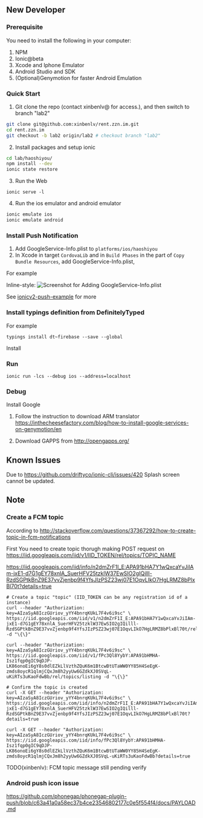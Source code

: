 
## New Developer 

### Prerequisite
You need to install the following in your computer:

1. NPM
2. Ionic@beta
3. Xcode and Iphone Emulator
4. Android Studio and SDK
5. (Optional)Genymotion for faster Android Emulation

### Quick Start

1. Git clone the repo (contact xinbenlv@ for access.), and then 
switch to branch "lab2"

```bash
git clone git@github.com:xinbenlv/rent.zzn.im.git
cd rent.zzn.im
git checkout -b lab2 origin/lab2 # checkout branch "lab2"

```

2. Install packages and setup ionic 

```bash
cd lab/haoshiyou/
npm install --dev
ionic state restore
```

3. Run the Web

```
ionic serve -l
```

4. Run the ios emulator and android emulator
```bash
ionic emulate ios
ionic emulate android
```

### Install Push Notification

1. Add GoogleService-Info.plist to `platforms/ios/haoshiyou`
2. In Xcode in target `CordovaLib` and in `Build Phases` 
in the part of `Copy Bundle Resources`, add GoogleService-Info.plist,

For example

Inline-style: 
![Screenshot for Adding GoogleService-Info.plist](docs/screenshot/xcode-add-fcm-google-service-info-plist.png)


See [ionicv2-push-example](https://github.com/xinbenlv-just-learning/ionicv2-push-example) for more

### Install typings definition from DefinitelyTyped

For example

```
typings install dt~firebase --save --global
```

Install 


### Run 

```
ionic run -lcs --debug ios --address=localhost
```
### Debug

Install Google
1. Follow the instruction to download ARM translator
https://inthecheesefactory.com/blog/how-to-install-google-services-on-genymotion/en

2. Download GAPPS from http://opengapps.org/


## Known Issues
Due to https://github.com/driftyco/ionic-cli/issues/420
Splash screen cannot be updated.

## Note

### Create a FCM topic

According to http://stackoverflow.com/questions/37367292/how-to-create-topic-in-fcm-notifications

First You need to create topic thorugh making POST request on
https://iid.googleapis.com/iid/v1/IID_TOKEN/rel/topics/TOPIC_NAME  

https://iid.googleapis.com/iid/info/n2dmZrF1I_E:APA91bHA7Y1wQxcaYvJiIAm-jxE1-d7G1gEY78xnlA_SuerHFV25tzklW37EwSIO2gIQilll-RzdSGPtkBnZ9E37vvZjenbp9f4YfsJIzPSZ23wj07E1OqvLIkO7HgLRMZ8bPlxBl70t?details=true

```
# Create a topic "topic" (IID_TOKEN can be any registration id of a instance)
curl --header "Authorization: key=AIzaSyA8IczGUriov_yYY4bnrqKUkL7F4v6i9sc" \
https://iid.googleapis.com/iid/v1/n2dmZrF1I_E:APA91bHA7Y1wQxcaYvJiIAm-jxE1-d7G1gEY78xnlA_SuerHFV25tzklW37EwSIO2gIQilll-RzdSGPtkBnZ9E37vvZjenbp9f4YfsJIzPSZ23wj07E1OqvLIkO7HgLRMZ8bPlxBl70t/rel/topics/listing -d "\{\}"

curl --header "Authorization: key=AIzaSyA8IczGUriov_yYY4bnrqKUkL7F4v6i9sc" \
https://iid.googleapis.com/iid/v1/fPc3Ql8YybY:APA91bHMHA-Isz1fqp0gIC9qDJP-LK86onoEi6gY8s0dlEZkLlVzthZQuK6m1BtcwBtUTaWW0YY85H4SeEgK-zmds8oycR1qlmjCQxJm8h2yyUw6GZdkXJ0SVqL-uKiRTs3uKaoFdwBb/rel/topics/listing -d "\{\}"

# Confirm the topic is created
curl -X GET --header "Authorization: key=AIzaSyA8IczGUriov_yYY4bnrqKUkL7F4v6i9sc" \
https://iid.googleapis.com/iid/info/n2dmZrF1I_E:APA91bHA7Y1wQxcaYvJiIAm-jxE1-d7G1gEY78xnlA_SuerHFV25tzklW37EwSIO2gIQilll-RzdSGPtkBnZ9E37vvZjenbp9f4YfsJIzPSZ23wj07E1OqvLIkO7HgLRMZ8bPlxBl70t?details=true

curl -X GET --header "Authorization: key=AIzaSyA8IczGUriov_yYY4bnrqKUkL7F4v6i9sc" \
https://iid.googleapis.com/iid/info/fPc3Ql8YybY:APA91bHMHA-Isz1fqp0gIC9qDJP-LK86onoEi6gY8s0dlEZkLlVzthZQuK6m1BtcwBtUTaWW0YY85H4SeEgK-zmds8oycR1qlmjCQxJm8h2yyUw6GZdkXJ0SVqL-uKiRTs3uKaoFdwBb?details=true

```

TODO(xinbenlv): FCM topic message still pending verify

### Android push icon issue
https://github.com/phonegap/phonegap-plugin-push/blob/c63a41a0a58ec37b4ce23546802177c0e5f554f4/docs/PAYLOAD.md